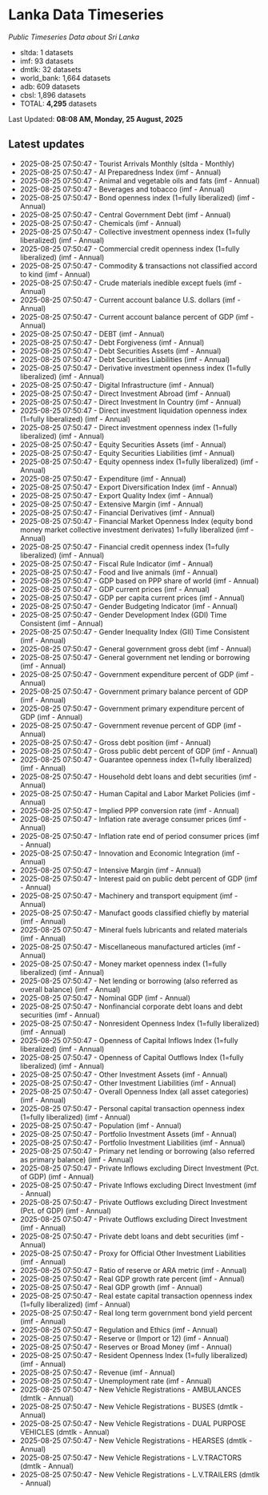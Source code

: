 # Lanka Data Timeseries
*Public Timeseries Data about Sri Lanka*

* sltda: 1 datasets
* imf: 93 datasets
* dmtlk: 32 datasets
* world_bank: 1,664 datasets
* adb: 609 datasets
* cbsl: 1,896 datasets
* TOTAL: **4,295** datasets

Last Updated: **08:08 AM, Monday, 25 August, 2025**

## Latest updates

* 2025-08-25 07:50:47 - Tourist Arrivals Monthly (sltda - Monthly)
* 2025-08-25 07:50:47 - AI Preparedness Index (imf - Annual)
* 2025-08-25 07:50:47 - Animal and vegetable oils and fats (imf - Annual)
* 2025-08-25 07:50:47 - Beverages and tobacco (imf - Annual)
* 2025-08-25 07:50:47 - Bond openness index (1=fully liberalized) (imf - Annual)
* 2025-08-25 07:50:47 - Central Government Debt (imf - Annual)
* 2025-08-25 07:50:47 - Chemicals (imf - Annual)
* 2025-08-25 07:50:47 - Collective investment openness index (1=fully liberalized) (imf - Annual)
* 2025-08-25 07:50:47 - Commercial credit openness index (1=fully liberalized) (imf - Annual)
* 2025-08-25 07:50:47 - Commodity & transactions not classified accord to kind (imf - Annual)
* 2025-08-25 07:50:47 - Crude materials inedible except fuels (imf - Annual)
* 2025-08-25 07:50:47 - Current account balance U.S. dollars (imf - Annual)
* 2025-08-25 07:50:47 - Current account balance percent of GDP (imf - Annual)
* 2025-08-25 07:50:47 - DEBT (imf - Annual)
* 2025-08-25 07:50:47 - Debt Forgiveness (imf - Annual)
* 2025-08-25 07:50:47 - Debt Securities Assets (imf - Annual)
* 2025-08-25 07:50:47 - Debt Securities Liabilities (imf - Annual)
* 2025-08-25 07:50:47 - Derivative investment openness index (1=fully liberalized) (imf - Annual)
* 2025-08-25 07:50:47 - Digital Infrastructure (imf - Annual)
* 2025-08-25 07:50:47 - Direct Investment Abroad (imf - Annual)
* 2025-08-25 07:50:47 - Direct Investment In Country (imf - Annual)
* 2025-08-25 07:50:47 - Direct investment liquidation openness index (1=fully liberalized) (imf - Annual)
* 2025-08-25 07:50:47 - Direct investment openness index (1=fully liberalized) (imf - Annual)
* 2025-08-25 07:50:47 - Equity Securities Assets (imf - Annual)
* 2025-08-25 07:50:47 - Equity Securities Liabilities (imf - Annual)
* 2025-08-25 07:50:47 - Equity openness index (1=fully liberalized) (imf - Annual)
* 2025-08-25 07:50:47 - Expenditure (imf - Annual)
* 2025-08-25 07:50:47 - Export Diversification Index (imf - Annual)
* 2025-08-25 07:50:47 - Export Quality Index (imf - Annual)
* 2025-08-25 07:50:47 - Extensive Margin (imf - Annual)
* 2025-08-25 07:50:47 - Financial Derivatives (imf - Annual)
* 2025-08-25 07:50:47 - Financial Market Openness Index (equity bond money market collective investment derivates) 1=fully liberalized (imf - Annual)
* 2025-08-25 07:50:47 - Financial credit openness index (1=fully liberalized) (imf - Annual)
* 2025-08-25 07:50:47 - Fiscal Rule Indicator (imf - Annual)
* 2025-08-25 07:50:47 - Food and live animals (imf - Annual)
* 2025-08-25 07:50:47 - GDP based on PPP share of world (imf - Annual)
* 2025-08-25 07:50:47 - GDP current prices (imf - Annual)
* 2025-08-25 07:50:47 - GDP per capita current prices (imf - Annual)
* 2025-08-25 07:50:47 - Gender Budgeting Indicator (imf - Annual)
* 2025-08-25 07:50:47 - Gender Development Index (GDI) Time Consistent (imf - Annual)
* 2025-08-25 07:50:47 - Gender Inequality Index (GII) Time Consistent (imf - Annual)
* 2025-08-25 07:50:47 - General government gross debt (imf - Annual)
* 2025-08-25 07:50:47 - General government net lending or borrowing (imf - Annual)
* 2025-08-25 07:50:47 - Government expenditure percent of GDP (imf - Annual)
* 2025-08-25 07:50:47 - Government primary balance percent of GDP (imf - Annual)
* 2025-08-25 07:50:47 - Government primary expenditure percent of GDP (imf - Annual)
* 2025-08-25 07:50:47 - Government revenue percent of GDP (imf - Annual)
* 2025-08-25 07:50:47 - Gross debt position (imf - Annual)
* 2025-08-25 07:50:47 - Gross public debt percent of GDP (imf - Annual)
* 2025-08-25 07:50:47 - Guarantee openness index (1=fully liberalized) (imf - Annual)
* 2025-08-25 07:50:47 - Household debt loans and debt securities (imf - Annual)
* 2025-08-25 07:50:47 - Human Capital and Labor Market Policies (imf - Annual)
* 2025-08-25 07:50:47 - Implied PPP conversion rate (imf - Annual)
* 2025-08-25 07:50:47 - Inflation rate average consumer prices (imf - Annual)
* 2025-08-25 07:50:47 - Inflation rate end of period consumer prices (imf - Annual)
* 2025-08-25 07:50:47 - Innovation and Economic Integration (imf - Annual)
* 2025-08-25 07:50:47 - Intensive Margin (imf - Annual)
* 2025-08-25 07:50:47 - Interest paid on public debt percent of GDP (imf - Annual)
* 2025-08-25 07:50:47 - Machinery and transport equipment (imf - Annual)
* 2025-08-25 07:50:47 - Manufact goods classified chiefly by material (imf - Annual)
* 2025-08-25 07:50:47 - Mineral fuels lubricants and related materials (imf - Annual)
* 2025-08-25 07:50:47 - Miscellaneous manufactured articles (imf - Annual)
* 2025-08-25 07:50:47 - Money market openness index (1=fully liberalized) (imf - Annual)
* 2025-08-25 07:50:47 - Net lending or borrowing (also referred as overall balance) (imf - Annual)
* 2025-08-25 07:50:47 - Nominal GDP (imf - Annual)
* 2025-08-25 07:50:47 - Nonfinancial corporate debt loans and debt securities (imf - Annual)
* 2025-08-25 07:50:47 - Nonresident Openness Index (1=fully liberalized) (imf - Annual)
* 2025-08-25 07:50:47 - Openness of Capital Inflows Index (1=fully liberalized) (imf - Annual)
* 2025-08-25 07:50:47 - Openness of Capital Outflows Index (1=fully liberalized) (imf - Annual)
* 2025-08-25 07:50:47 - Other Investment Assets (imf - Annual)
* 2025-08-25 07:50:47 - Other Investment Liabilities (imf - Annual)
* 2025-08-25 07:50:47 - Overall Openness Index (all asset categories) (imf - Annual)
* 2025-08-25 07:50:47 - Personal capital transaction openness index (1=fully liberalized) (imf - Annual)
* 2025-08-25 07:50:47 - Population (imf - Annual)
* 2025-08-25 07:50:47 - Portfolio Investment Assets (imf - Annual)
* 2025-08-25 07:50:47 - Portfolio Investment Liabilities (imf - Annual)
* 2025-08-25 07:50:47 - Primary net lending or borrowing (also referred as primary balance) (imf - Annual)
* 2025-08-25 07:50:47 - Private Inflows excluding Direct Investment (Pct. of GDP) (imf - Annual)
* 2025-08-25 07:50:47 - Private Inflows excluding Direct Investment (imf - Annual)
* 2025-08-25 07:50:47 - Private Outflows excluding Direct Investment (Pct. of GDP) (imf - Annual)
* 2025-08-25 07:50:47 - Private Outflows excluding Direct Investment (imf - Annual)
* 2025-08-25 07:50:47 - Private debt loans and debt securities (imf - Annual)
* 2025-08-25 07:50:47 - Proxy for Official Other Investment Liabilities (imf - Annual)
* 2025-08-25 07:50:47 - Ratio of reserve or ARA metric (imf - Annual)
* 2025-08-25 07:50:47 - Real GDP growth rate percent (imf - Annual)
* 2025-08-25 07:50:47 - Real GDP growth (imf - Annual)
* 2025-08-25 07:50:47 - Real estate capital transaction openness index (1=fully liberalized) (imf - Annual)
* 2025-08-25 07:50:47 - Real long term government bond yield percent (imf - Annual)
* 2025-08-25 07:50:47 - Regulation and Ethics (imf - Annual)
* 2025-08-25 07:50:47 - Reserve or (Import or 12) (imf - Annual)
* 2025-08-25 07:50:47 - Reserves or Broad Money (imf - Annual)
* 2025-08-25 07:50:47 - Resident Openness Index (1=fully liberalized) (imf - Annual)
* 2025-08-25 07:50:47 - Revenue (imf - Annual)
* 2025-08-25 07:50:47 - Unemployment rate (imf - Annual)
* 2025-08-25 07:50:47 - New Vehicle Registrations - AMBULANCES (dmtlk - Annual)
* 2025-08-25 07:50:47 - New Vehicle Registrations - BUSES (dmtlk - Annual)
* 2025-08-25 07:50:47 - New Vehicle Registrations - DUAL PURPOSE VEHICLES (dmtlk - Annual)
* 2025-08-25 07:50:47 - New Vehicle Registrations - HEARSES (dmtlk - Annual)
* 2025-08-25 07:50:47 - New Vehicle Registrations - L.V.TRACTORS (dmtlk - Annual)
* 2025-08-25 07:50:47 - New Vehicle Registrations - L.V.TRAILERS (dmtlk - Annual)